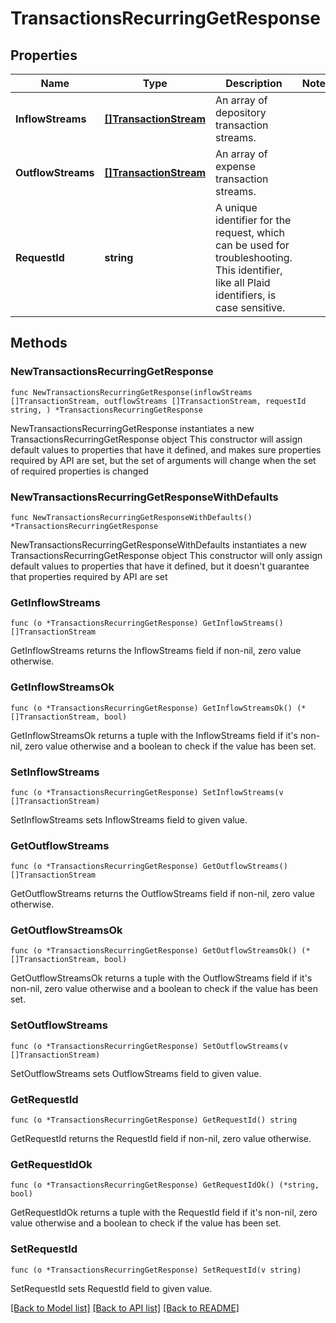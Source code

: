 # TransactionsRecurringGetResponse

## Properties

Name | Type | Description | Notes
------------ | ------------- | ------------- | -------------
**InflowStreams** | [**[]TransactionStream**](TransactionStream.md) | An array of depository transaction streams. | 
**OutflowStreams** | [**[]TransactionStream**](TransactionStream.md) | An array of expense transaction streams. | 
**RequestId** | **string** | A unique identifier for the request, which can be used for troubleshooting. This identifier, like all Plaid identifiers, is case sensitive. | 

## Methods

### NewTransactionsRecurringGetResponse

`func NewTransactionsRecurringGetResponse(inflowStreams []TransactionStream, outflowStreams []TransactionStream, requestId string, ) *TransactionsRecurringGetResponse`

NewTransactionsRecurringGetResponse instantiates a new TransactionsRecurringGetResponse object
This constructor will assign default values to properties that have it defined,
and makes sure properties required by API are set, but the set of arguments
will change when the set of required properties is changed

### NewTransactionsRecurringGetResponseWithDefaults

`func NewTransactionsRecurringGetResponseWithDefaults() *TransactionsRecurringGetResponse`

NewTransactionsRecurringGetResponseWithDefaults instantiates a new TransactionsRecurringGetResponse object
This constructor will only assign default values to properties that have it defined,
but it doesn't guarantee that properties required by API are set

### GetInflowStreams

`func (o *TransactionsRecurringGetResponse) GetInflowStreams() []TransactionStream`

GetInflowStreams returns the InflowStreams field if non-nil, zero value otherwise.

### GetInflowStreamsOk

`func (o *TransactionsRecurringGetResponse) GetInflowStreamsOk() (*[]TransactionStream, bool)`

GetInflowStreamsOk returns a tuple with the InflowStreams field if it's non-nil, zero value otherwise
and a boolean to check if the value has been set.

### SetInflowStreams

`func (o *TransactionsRecurringGetResponse) SetInflowStreams(v []TransactionStream)`

SetInflowStreams sets InflowStreams field to given value.


### GetOutflowStreams

`func (o *TransactionsRecurringGetResponse) GetOutflowStreams() []TransactionStream`

GetOutflowStreams returns the OutflowStreams field if non-nil, zero value otherwise.

### GetOutflowStreamsOk

`func (o *TransactionsRecurringGetResponse) GetOutflowStreamsOk() (*[]TransactionStream, bool)`

GetOutflowStreamsOk returns a tuple with the OutflowStreams field if it's non-nil, zero value otherwise
and a boolean to check if the value has been set.

### SetOutflowStreams

`func (o *TransactionsRecurringGetResponse) SetOutflowStreams(v []TransactionStream)`

SetOutflowStreams sets OutflowStreams field to given value.


### GetRequestId

`func (o *TransactionsRecurringGetResponse) GetRequestId() string`

GetRequestId returns the RequestId field if non-nil, zero value otherwise.

### GetRequestIdOk

`func (o *TransactionsRecurringGetResponse) GetRequestIdOk() (*string, bool)`

GetRequestIdOk returns a tuple with the RequestId field if it's non-nil, zero value otherwise
and a boolean to check if the value has been set.

### SetRequestId

`func (o *TransactionsRecurringGetResponse) SetRequestId(v string)`

SetRequestId sets RequestId field to given value.



[[Back to Model list]](../README.md#documentation-for-models) [[Back to API list]](../README.md#documentation-for-api-endpoints) [[Back to README]](../README.md)


